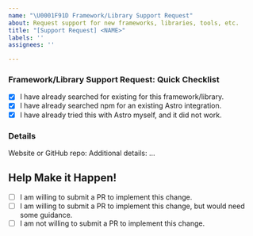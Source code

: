 ```yaml
---
name: "\U0001F91D Framework/Library Support Request"
about: Request support for new frameworks, libraries, tools, etc.
title: "[Support Request] <NAME>"
labels: ''
assignees: ''

---
```


### Framework/Library Support Request: Quick Checklist
- [x] I have already searched for existing for this framework/library.
- [x] I have already searched npm for an existing Astro integration.
- [x] I have already tried this with Astro myself, and it did not work.

### Details
Website or GitHub repo: <URL>
Additional details: ...

## Help Make it Happen!
<!-- Tip: Contributing to your own request makes it much more likely to happen! -->
<!-- Select one from the list below: -->
- [ ] I am willing to submit a PR to implement this change.
- [ ] I am willing to submit a PR to implement this change, but would need some guidance.
- [ ] I am not willing to submit a PR to implement this change.
